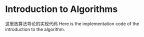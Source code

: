 # Introduction to Algorithms

这里放算法导论的实现代码
Here is the implementation code of the introduction to the algorithm.